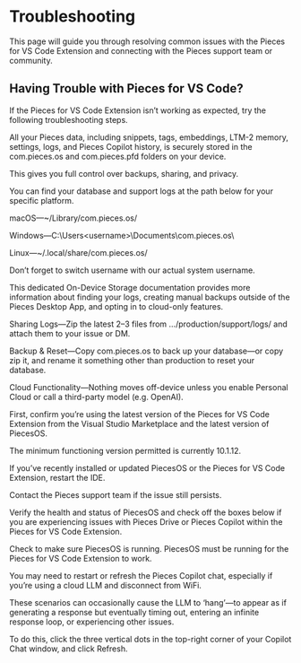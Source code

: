 # Troubleshooting

This page will guide you through resolving common issues with the Pieces for VS Code Extension and connecting with the Pieces support team or community.

## Having Trouble with Pieces for VS Code?

If the Pieces for VS Code Extension isn’t working as expected, try the following troubleshooting steps.

All your Pieces data, including snippets, tags, embeddings, LTM-2 memory, settings, logs, and Pieces Copilot history, is securely stored in the com.pieces.os and com.pieces.pfd folders on your device.

This gives you full control over backups, sharing, and privacy.



You can find your database and support logs at the path below for your specific platform.

macOS—~/Library/com.pieces.os/

Windows—C:\Users\<username>\Documents\com.pieces.os\

Linux—~/.local/share/com.pieces.os/

Don’t forget to switch username with our actual system username.

This dedicated On-Device Storage documentation provides more information about finding your logs, creating manual backups outside of the Pieces Desktop App, and opting in to cloud-only features.

Sharing Logs—Zip the latest 2–3 files from …/production/support/logs/ and attach them to your issue or DM.

Backup & Reset—Copy com.pieces.os to back up your database—or copy zip it, and rename it something other than production to reset your database.

Cloud Functionality—Nothing moves off-device unless you enable Personal Cloud or call a third-party model (e.g. OpenAI).

First, confirm you’re using the latest version of the Pieces for VS Code Extension from the Visual Studio Marketplace and the latest version of PiecesOS.

The minimum functioning version permitted is currently 10.1.12.

If you’ve recently installed or updated PiecesOS or the Pieces for VS Code Extension, restart the IDE.

Contact the Pieces support team if the issue still persists.

Verify the health and status of PiecesOS and check off the boxes below if you are experiencing issues with Pieces Drive or Pieces Copilot within the Pieces for VS Code Extension.

Check to make sure PiecesOS is running. PiecesOS must be running for the Pieces for VS Code Extension to work.

You may need to restart or refresh the Pieces Copilot chat, especially if you’re using a cloud LLM and disconnect from WiFi.

These scenarios can occasionally cause the LLM to ‘hang’—to appear as if generating a response but eventually timing out, entering an infinite response loop, or experiencing other issues.

To do this, click the three vertical dots in the top-right corner of your Copilot Chat window, and click Refresh.

